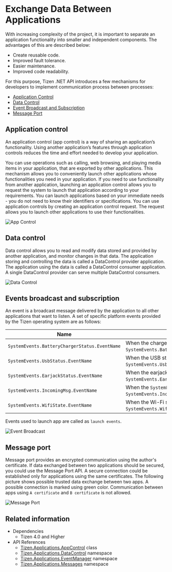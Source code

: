 # Exchange Data Between Applications

With increasing complexity of the project, it is important to separate an application functionality into smaller and independent components. The advantages of this are described below:
- Create reusable code.
- Improved fault tolerance.
- Easier maintenance.
- Improved code readability.

For this purpose, Tizen .NET API introduces a few mechanisms for developers to implement communication process between processes:
- [Application Control](./app-controls.md)
- [Data Control](./data-control.md)
- [Event Broadcast and Subscription](./event.md)
- [Message Port](./message-port.md)

## Application control

An application control (app control) is a way of sharing an application’s functionality. Using another application’s features through application controls reduces the time and effort needed to develop your application.

You can use operations such as calling, web browsing, and playing media items in your application, that are exported by other applications. This mechanism allows you to conveniently launch other applications whose functionalities you need in your application. If you need to use functionality from another application, launching an application control allows you to request the system to launch that application according to your requirements. You can launch applications based on your immediate needs - you do not need to know their identifiers or specifications. You can use application controls by creating an application control request. The request allows you to launch other applications to use their functionalities.

![App Control](./media/overview_app_ctrl.gif)

## Data control

Data control allows you to read and modify data stored and provided by another application, and monitor changes in that data. The application storing and controlling the data is called a DataControl provider application. The application using the data is called a DataControl consumer application. A single DataControl provider can serve multiple DataControl consumers.

![Data Control](./media/overview_data_ctrl.png)

## Events broadcast and subscription

An event is a broadcast message delivered by the application to all other applications that want to listen. A set of specific platform events provided by the Tizen operating system are as follows:

| Name                                     | Condition                                |
|------------------------------------------|------------------------------------------|
| `SystemEvents.BatteryChargerStatus.EventName` | When the charger state is `SystemEvents.BatteryChargerStatus.StatusValueConnected`. |
| `SystemEvents.UsbStatus.EventName`         | When the USB state is `SystemEvents.UsbStatus.StatusValueConnected`.     |
| `SystemEvents.EarjackStatus.EventName`     | When the earjack state is `SystemEvents.EarjackStatus.StatusValueConnected`. |
| `SystemEvents.IncomingMsg.EventName`       | When the `SystemEvents.IncomingMsg.TypeKey` and `SystemEvents.IncomingMsg.IdKey` exist.  |
| `SystemEvents.WifiState.EventName`         | When the Wi-Fi state is `SystemEvents.WifiState.StateValueConnected`.   |

Events used to launch app are called as `launch events`.

![Event Broadcast](./media/overview_event.png)

## Message port

Message port provides an encrypted communication using the author's certificate. If data exchanged between two applications should be secured, you could use the Message Port API. A secure connection could be established only for applications using the same certificates. The following picture shows possible trusted data exchange between two apps. A possible connection is marked using green color. Communication between apps using `A certificate` and `B certificate` is not allowed.

![Message Port](./media/overview_msgport.png)

## Related information
- Dependencies
  -   Tizen 4.0 and Higher
- API References
  - [Tizen.Applications.AppControl](/application/dotnet/api/TizenFX/latest/api/Tizen.Applications.AppControl) class
  - [Tizen.Applications.DataControl](/application/dotnet/api/TizenFX/latest/api/Tizen.Applications.DataControl) namespace
  - [Tizen.Applications.EventManager](/application/dotnet/api/TizenFX/latest/api/Tizen.Applications.EventManager) namespace
  - [Tizen.Applications.Messages](/application/dotnet/api/TizenFX/latest/api/Tizen.Applications.Messages) namespace
